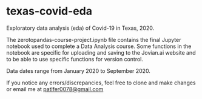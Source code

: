 # texas-covid-eda
Exploratory data analysis (eda) of Covid-19 in Texas, 2020. 

The zerotopandas-course-project.ipynb file contains the final Jupyter notebook used to complete a Data Analysis course. 
Some functions in the notebook are specific for uploading and saving to the Jovian.ai website and to be able to use specific functions for version control. 

Data dates range from January 2020 to September 2020. 

If you notice any errors/discrepancies, feel free to clone and make changes or email me at patlfer0078@gmail.com


